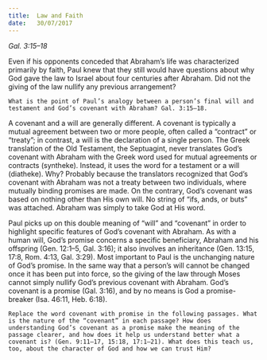 ```yaml
---
title:  Law and Faith
date:   30/07/2017
---
```


_Gal. 3:15–18_

Even if his opponents conceded that Abraham’s life was characterized primarily by faith, Paul knew that they still would have questions about why God gave the law to Israel about four centuries after Abraham. Did not the giving of the law nullify any previous arrangement?

`What is the point of Paul’s analogy between a person’s final will and testament and God’s covenant with Abraham? Gal. 3:15–18.`

A covenant and a will are generally different. A covenant is typically a mutual agreement between two or more people, often called a “contract” or “treaty”; in contrast, a will is the declaration of a single person. The Greek translation of the Old Testament, the Septuagint, never translates God’s covenant with Abraham with the Greek word used for mutual agreements or contracts (syntheke). Instead, it uses the word for a testament or a will (diatheke). Why? Probably because the translators recognized that God’s covenant with Abraham was not a treaty between two individuals, where mutually binding promises are made. On the contrary, God’s covenant was based on nothing other than His own will. No string of “ifs, ands, or buts” was attached. Abraham was simply to take God at His word.

Paul picks up on this double meaning of “will” and “covenant” in order to highlight specific features of God’s covenant with Abraham. As with a human will, God’s promise concerns a specific beneficiary, Abraham and his offspring (Gen. 12:1–5, Gal. 3:16); it also involves an inheritance (Gen. 13:15, 17:8, Rom. 4:13, Gal. 3:29). Most important to Paul is the unchanging nature of God’s promise. In the same way that a person’s will cannot be changed once it has been put into force, so the giving of the law through Moses cannot simply nullify God’s previous covenant with Abraham. God’s covenant is a promise (Gal. 3:16), and by no means is God a promise-breaker (Isa. 46:11, Heb. 6:18).

`Replace the word covenant with promise in the following passages. What is the nature of the “covenant” in each passage? How does understanding God’s covenant as a promise make the meaning of the passage clearer, and how does it help us understand better what a covenant is? (Gen. 9:11–17, 15:18, 17:1–21). What does this teach us, too, about the character of God and how we can trust Him?`